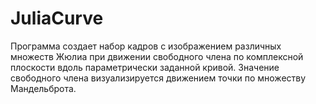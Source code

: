 # JuliaCurve
Программа создает набор кадров с изображением различных множеств Жюлиа при движении свободного члена по комплексной плоскости вдоль параметрически заданной кривой.
Значение свободного члена визуализируется движением точки по множеству Мандельброта.